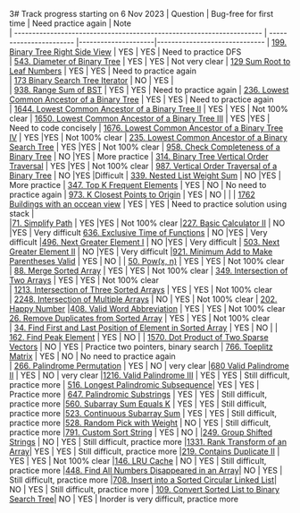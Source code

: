 3# Track progress starting on 6 Nov 2023
| Question                                                                                      | Bug-free for first time | Need practice again | Note                         
| ---------------------------------------------------------------------                         | ----------------------- |---------------------|------------------------------ 
| [199. Binary Tree Right Side View](https://leetcode.com/problems/binary-tree-right-side-view) | YES                     | YES                   | Need to practice DFS    
| [543. Diameter of Binary Tree](https://leetcode.com/problems/diameter-of-binary-tree) | YES                     | YES                   | Not very clear 
| [129 Sum Root to Leaf Numbers](https://leetcode.com/problems/sum-root-to-leaf-numbers)            | YES                 | YES                   | Need to practice again   
| [173 Binary Search Tree Iterator](https://leetcode.com/problems/binary-search-tree-iterator)      | NO                  | YES                   |  
| [938. Range Sum of BST](https://leetcode.com/problems/range-sum-of-bst)                          | YES                 | YES                   | Need to practice again 
| [236. Lowest Common Ancestor of a Binary Tree](https://leetcode.com/problems/lowest-common-ancestor-of-a-binary-tree) | YES                 | YES                   | Need to practice again  
| [1644. Lowest Common Ancestor of a Binary Tree II](https://leetcode.com/problems/lowest-common-ancestor-of-a-binary-tree-ii) | YES                 | YES                   | Not 100% clear
| [1650. Lowest Common Ancestor of a Binary Tree III](https://leetcode.com/problems/lowest-common-ancestor-of-a-binary-tree-iii) | YES                 |YES                   | Need to code concisely
| [1676. Lowest Common Ancestor of a Binary Tree IV](https://leetcode.com/problems/lowest-common-ancestor-of-a-binary-tree-iv) | YES                 |YES                   | Not 100% clear
| [235. Lowest Common Ancestor of a Binary Search Tree](https://leetcode.com/problems/lowest-common-ancestor-of-a-binary-search-tree) | YES                 |YES                   | Not 100% clear
| [958. Check Completeness of a Binary Tree](https://leetcode.com/problems/check-completeness-of-a-binary-tree/) | NO                 |YES                   | More practice
| [314. Binary Tree Vertical Order Traversal](https://leetcode.com/problems/binary-tree-vertical-order-traversal) | YES                 |YES                   | Not 100% clear
| [987. Vertical Order Traversal of a Binary Tree](https://leetcode.com/problems/vertical-order-traversal-of-a-binary-tree) | NO                 |YES                 |Difficult
| [339. Nested List Weight Sum](https://leetcode.com/problems/nested-list-weight-sum)                             | NO                 |YES                   | More practice
| [347. Top K Frequent Elements](https://leetcode.com/problems/top-k-frequent-elements/)            | YES                     | NO                    | No need to practice again 
| [973. K Closest Points to Origin](https://leetcode.com/problems/k-closest-points-to-origin)       | YES                 | NO                   |                          |
| [1762 Buildings with an occean view](https://leetcode.com/problems/buildings-with-an-ocean-view)  | YES                 | YES                   | Need to practice solution using stack   |   
|[71. Simplify Path](https://leetcode.com/problems/simplify-path)                                   | YES                 |YES                   | Not 100% clear
|[227. Basic Calculator II](https://leetcode.com/problems/basic-calculator-ii)                      | NO                 |YES                   | Very difficult
[636. Exclusive Time of Functions](https://leetcode.com/problems/exclusive-time-of-functions)       | NO                 |YES                   | Very difficult
|[496. Next Greater Element I](https://leetcode.com/problems/next-greater-element-i)                | NO                 |YES                   | Very difficult
| [503. Next Greater Element II](https://leetcode.com/problems/next-greater-element-ii)             | NO                 |YES                   | Very difficult
|[921. Minimum Add to Make Parentheses Valid](https://leetcode.com/problems/minimum-add-to-make-parentheses-valid)  | YES                 | NO                   | 
| [50. Pow(x, n)](https://leetcode.com/problems/powx-n/)                                            | YES                 | YES                   | Not 100% clear           
| [88. Merge Sorted Array](https://leetcode.com/problems/merge-sorted-array)                        | YES                 | YES                    | Not 100% clear               | [349. Intersection of Two Arrays](https://leetcode.com/problems/intersection-of-two-arrays)       | YES                  | YES                  | Not 100% clear   
| [1213. Intersection of Three Sorted Arrays](https://leetcode.com/problems/intersection-of-three-sorted-arrays)       | YES                  | YES                  | Not 100% clear     
| [2248. Intersection of Multiple Arrays](https://leetcode.com/problems/intersection-of-multiple-arrays)     | NO                  | YES                  | Not 100% clear
| [202. Happy Number](https://leetcode.com/problems/happy-number) 
|[408. Valid Word Abbreviation](https://leetcode.com/problems/valid-word-abbreviation)    | YES                  | YES                  | Not 100% clear    
[26. Remove Duplicates from Sorted Array](https://leetcode.com/problems/remove-duplicates-from-sorted-array)      | YES                  | YES                  | Not 100% clear                      
| [34. Find First and Last Position of Element in Sorted Array](https://leetcode.com/problems/find-first-and-last-position-of-element-in-sorted-array/)                  | YES                 | NO                    |                          |
[162. Find Peak Element](https://leetcode.com/problems/find-peak-element/)                          | YES                  | NO                  |
| [1570. Dot Product of Two Sparse Vectors](https://leetcode.com/problems/dot-product-of-two-sparse-vectors)       | NO                  | YES                  | Practice two pointers, binary search 
| [766. Toeplitz Matrix](https://leetcode.com/problems/toeplitz-matrix)                         | YES                     | NO                    | No need to practice again   
| [266. Palindrome Permutation](https://leetcode.com/problems/palindrome-permutation)           | YES                 | NO                    | very clear 
|[680 Valid Palindrome II](https://leetcode.com/problems/valid-palindrome-ii)                   | YES                 | NO                    | very clear 
|[1216. Valid Palindrome III](https://leetcode.com/problems/valid-palindrome-iii)               | YES                 | YES                    | Still difficult, practice more
| [516. Longest Palindromic Subsequence](https://leetcode.com/problems/longest-palindromic-subsequence)| YES                 | YES                    | Practice more
| [647. Palindromic Substrings](https://leetcode.com/problems/palindromic-substrings)     | YES                 | YES                    | Still difficult, practice more
|[560. Subarray Sum Equals K](https://leetcode.com/problems/subarray-sum-equals-k)        | YES                 | YES                    | Still difficult, practice more
|[523. Continuous Subarray Sum](https://leetcode.com/problems/continuous-subarray-sum)    | YES                 | YES                    | Still difficult, practice more
|[528. Random Pick with Weight](https://leetcode.com/problems/random-pick-with-weight)    | NO                 | YES                    | Still difficult, practice more
|[791. Custom Sort String](https://leetcode.com/problems/custom-sort-string)              | YES                 | NO                    | 
|[249. Group Shifted Strings](https://leetcode.com/problems/group-shifted-strings)        | NO                 | YES                    | Still difficult, practice more
|[1331. Rank Transform of an Array](https://leetcode.com/problems/rank-transform-of-an-array)| YES                 | YES                    | Still difficult, practice more
|[219. Contains Duplicate II](https://leetcode.com/problems/contains-duplicate-ii)  | YES                 | YES                    | Not 100% clear
|[146. LRU Cache](https://leetcode.com/problems/lru-cache)                          | NO                 | YES                    | Still difficult, practice more
|[448. Find All Numbers Disappeared in an Array](https://leetcode.com/problems/find-all-numbers-disappeared-in-an-array)| NO                 | YES                    | Still difficult, practice more
|[708. Insert into a Sorted Circular Linked List](https://leetcode.com/problems/insert-into-a-sorted-circular-linked-list)| NO                 | YES                    | Still difficult, practice more
| [109. Convert Sorted List to Binary Search Tree](https://leetcode.com/problems/convert-sorted-list-to-binary-search-tree)| NO                 | YES                    | Inorder is very difficult, practice more

